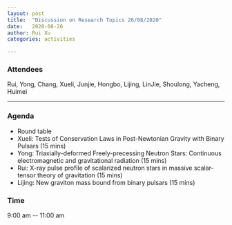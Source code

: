 ```yaml
---
layout: post
title:  "Discussion on Research Topics 26/08/2020"
date:   2020-08-26
author: Rui Xu
categories: activities

---
```



### Attendees

Rui, Yong, Chang, Xueli, Junjie, Hongbo, Lijing, LinJie, Shoulong, Yacheng,
Huimei

---

### Agenda

- Round table
- Xueli: Tests of Conservation Laws in Post-Newtonian Gravity with Binary Pulsars (15 mins)
- Yong: Triaxially-deformed Freely-precessing Neutron Stars: Continuous electromagnetic and gravitational radiation (15 mins)
- Rui: X-ray pulse profile of scalarized neutron stars in massive scalar-tensor theory of gravitation (15 mins)
- Lijing: New graviton mass bound from binary pulsars (15 mins)





### Time

9:00 am -- 11:00 am
